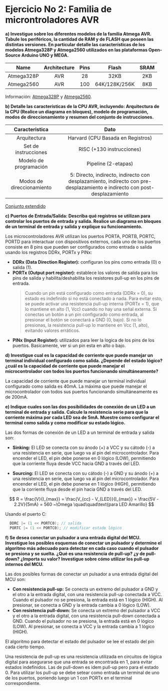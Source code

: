 # Ejercicio No 2: Familia de microntroladores AVR

**a) Investigue sobre los diferentes modelos de la familia Atmega AVR. Tabule los periféricos, la cantidad de RAM y de FLASH que poseen las distintas versiones. En particular detalle las características de los modelos Atmega328P y Atmega2560 utilizados en las plataformas Open-Source Arduino UNO y MEGA.**

|    Name    | Architecture | Pins  |     Flash     | SRAM  |
| :--------: | :----------: | :---: | :-----------: | :---: |
| Atmega328P |     AVR      |  28   |     32KB      |  2KB  |
| Atmega2560 |     AVR      |  100  | 64K/128K/256K |  8KB  |

Información: [Atmega328P](https://ww1.microchip.com/downloads/en/DeviceDoc/Atmel-7810-Automotive-Microcontrollers-ATmega328P_Datasheet.pdf) y [Atmega2560](https://ww1.microchip.com/downloads/en/devicedoc/atmel-2549-8-bit-avr-microcontroller-atmega640-1280-1281-2560-2561_datasheet.pdf).



**b) Detalle las características de la CPU AVR, incluyendo: Arquitectura de la CPU (Realice un diagrama en bloques), modelo de programación, modos de direccionamiento y resumen del conjunto de instrucciones.**


|      Caracteristica       |                                                           Dato                                                            |
| :-----------------------: | :-----------------------------------------------------------------------------------------------------------------------: |
|       Arquitectura        |                                             Harvard (CPU Basada en Registros)                                             |
|   Set de instrucciones    |                                                 RISC (+130 instrucciones)                                                 |
|  Modelo de programación   |                                                    Pipeline (2-etapas)                                                    |
| Modos de direccionamiento | 5: Directo, indirecto, indirecto con desplazamiento, indirecto con pre-desplazamiento e indirecto con post-desplazamiento |

[Conjunto extendido](https://ww1.microchip.com/downloads/en/devicedoc/AVR-Instruction-Set-Manual-DS40002198A.pdf)



**c) Puertos de Entrada/Salida: Describa qué registros se utilizan para controlar los puertos de entrada y salida. Realice un diagrama en bloques de un terminal de entrada y salida y explique su funcionamiento.**

Los microcontroladores AVR utilizan los puertos PORTA, PORTB, PORTC, PORTD para interactuar con dispositivos externos, cada uno de los puertos consiste en 8 pins que pueden ser configurados como entrada o salida usando los registros DDRx, PORTx y PINx:

- **DDRx (Data Direction Register):** configuran los pins como entrada (0) o salida (1).
- **PORTx (Output port register):** establece los valores de salida para los pins de salida y habilita/deshabilita los resistores pull-up en los pins de entrada.
  > Cuando un pin está configurado como entrada (DDRx = 0), su estado es indefinido si no está conectado a nada. Para evitar esto, se puede activar una resistencia pull-up interna (PORTx = 1), que lo mantiene en alto (1, Vcc) cuando no hay una señal externa. Si conectas un botón a un pin configurado como entrada, al presionar el botón se conectará a GND (0, bajo). Si no lo presionas, la resistencia pull-up lo mantiene en Vcc (1, alto), evitando valores erráticos.
- **PINx (Input Register):** utilizados para leer la logica de los pins de los puertos. Basicamente, ver si un pin esta en alto o bajo. 


**d) Investigue cual es la capacidad de corriente que puede manejar un terminal individual configurado como salida. ¿Depende del estado lógico? ¿cuál es la capacidad de corriente que puede manejar el microcontrolador con todos los puertos funcionando simultáneamente?**

La capacidad de corriente que puede manejar un terminal individual configurado como salida es 40mA. La máxima que puede manejar el microcontrolador con todos sus puertos funcionando simultáneamente es de 200mA.


**e) Indique cuales son las dos posibilidades de conexión de un LED a un terminal de entrada y salida. Calcule la resistencia serie para que la corriente máxima por cada LED sea de 5mA. Muestre como configurar el terminal como salida y como modificar su estado lógico.**


Las dos formas de conexión de un LED a un terminal de entrada y salida son:
- **Sinking:** El LED se conecta con su ánodo (+) a VCC y su cátodo (-) a una resistencia en serie, que luego va al pin del microcontrolador. Para encender el LED, el pin debe ponerse en 0 lógico (LOW), permitiendo que la corriente fluya desde VCC hacia GND a través del LED.

- **Sourcing:** El LED se conecta con su cátodo (-) a GND y su ánodo (+) a una resistencia en serie, que luego va al pin del microcontrolador. Para encender el LED, el pin debe ponerse en 1 lógico (HIGH), permitiendo que la corriente fluya desde el pin hacia GND a través del LED.

$$
  R = \frac{V}{I_{max}} = \frac{V_{cc} - V_{LED}}{I_{max}} =  \frac{5V - 2.2V}{5mA} = 560 ~\Omega \quad\quad\text{para LED Amarillo}
$$


Usando el puerto C:
```c
  DDRC |= (1 << PORTC0); // salida
  PORTC |= (1 << PORTC0); // modificar estado lógico
```


**f) Se desea conectar un pulsador a una entrada digital del MCU. Investigue los posibles esquemas de conectar un pulsador y determine el algoritmo más adecuado para detectar en cada caso cuando el pulsador se presiona y se suelta. ¿Qué es una resistencia de pull-up? ¿y de pull-down? ¿Importa su valor? Investigue sobre cómo utilizar los pull-up internos del MCU.**

Las dos posibles formas de conectar un pulsador a una entrada digital del MCU son:
- **Con resistencia pull-up:** Se conecta un extremo del pulsador a GND y el otro a la entrada digital, con una resistencia pull-up conectada a VCC. Cuando el pulsador no se presiona, la entrada está en 1 lógico (HIGH). Al presionar, se conecta a GND y la entrada cambia a 0 lógico (LOW).
- **Con resistencia pull-down:** Se conecta un extremo del pulsador a VCC y el otro a la entrada digital, con una resistencia pull-down conectada a GND. Cuando el pulsador no se presiona, la entrada está en 0 lógico (LOW). Al presionar, se conecta a VCC y la entrada cambia a 1 lógico (HIGH).

El algoritmo para detectar el estado del pulsador se lee el estado del pin cada cierto tiempo.

Una resistencia de pull-up es una resistencia utilizada en circuitos de lógica digital para asegurarse que una entrada se encontrada en 1, para evitar estados indefinidos. Las de pull-down es idem pull-up pero para el estado 0. Para utilizar los pull-up se debe setear como entrada un terminal de uno de los puertos, poniendo luego un 1 con PORTx en el terminal correspondiente.
